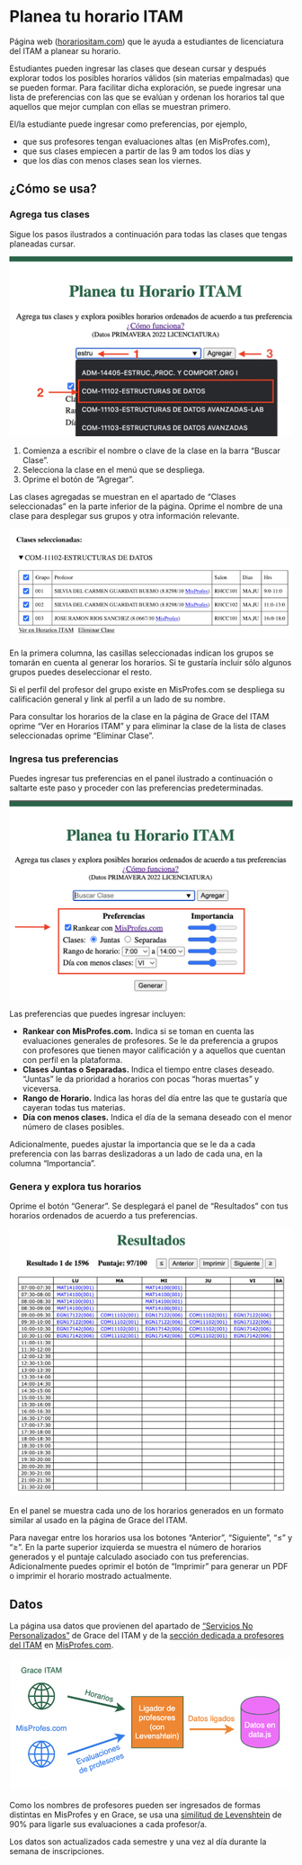 # Planea tu horario ITAM

Página web ([horariositam.com](https://horariositam.com)) que le ayuda a estudiantes de licenciatura del ITAM a planear su horario.    
    
Estudiantes pueden ingresar las clases que desean cursar y después explorar todos los posibles horarios válidos (sin materias empalmadas) que se pueden formar. Para facilitar dicha exploración, se puede ingresar una lista de preferencias con las que se evalúan y ordenan los horarios tal que aquellos que mejor cumplan con ellas se muestran primero. 

El/la estudiante puede ingresar como preferencias, por ejemplo, 
- que sus profesores tengan evaluaciones altas (en MisProfes.com),
- que sus clases empiecen a partir de las 9 am todos los días y 
- que los días con menos clases sean los viernes.


## ¿Cómo se usa?
### Agrega tus clases

Sigue los pasos ilustrados a continuación para todas las clases que tengas planeadas cursar.

![alt text](readmeAssets/agregarClases.png)


1. Comienza a escribir el nombre o clave de la clase en la barra “Buscar Clase”.
2. Selecciona la clase en el menú que se despliega.
3. Oprime el botón de “Agregar”.



Las clases agregadas se muestran en el apartado de “Clases seleccionadas” en la parte inferior de la página. Oprime el nombre de una clase para desplegar sus grupos y otra información relevante. 

![alt text](readmeAssets/clasesSeleccionadas.png)

En la primera columna, las casillas seleccionadas indican los grupos se tomarán en cuenta al generar los horarios. Si te gustaría incluir sólo algunos grupos puedes deseleccionar el resto. 

Si el perfil del profesor del grupo existe en MisProfes.com se despliega su calificación general y link al perfil a un lado de su nombre. 

Para consultar los horarios de la clase en la página de Grace del ITAM oprime “Ver en Horarios ITAM” y para eliminar la clase de la lista de clases seleccionadas oprime “Eliminar Clase”.

### Ingresa tus preferencias

Puedes ingresar tus preferencias en el panel ilustrado a continuación o saltarte este paso y proceder con las preferencias predeterminadas.

 ![alt text](readmeAssets/preferencias.png)

Las preferencias que puedes ingresar incluyen: 

- **Rankear con MisProfes.com.** Indica si se toman en cuenta las evaluaciones generales de profesores. Se le da preferencia a grupos con profesores que tienen mayor calificación y a aquellos que cuentan con perfil en la plataforma.
- **Clases Juntas o Separadas.** Indica el tiempo entre clases deseado. “Juntas” le da prioridad a horarios con pocas “horas muertas” y viceversa.
- **Rango de Horario.** Indica las horas del día entre las que te gustaría que cayeran todas tus materias. 
- **Día con menos clases.** Indica el día de la semana deseado con el menor número de clases posibles. 


Adicionalmente, puedes ajustar la importancia que se le da a cada preferencia con las barras deslizadoras a un lado de cada una, en la columna “Importancia”.

### Genera y explora tus horarios

Oprime el botón “Generar”. Se desplegará el panel de “Resultados” con tus horarios ordenados de acuerdo a tus preferencias.

 ![alt text](readmeAssets/resultados.png)

En el panel se muestra cada uno de los horarios generados en un formato similar al usado en la página de Grace del ITAM.

Para navegar entre los horarios usa los botones “Anterior”, “Siguiente”, “≤” y “≥”. En la parte superior izquierda se muestra el número de horarios generados y el puntaje calculado asociado con tus preferencias. Adicionalmente puedes oprimir el botón de “Imprimir” para generar un PDF o imprimir el horario mostrado actualmente.

## Datos

La página usa datos que provienen del apartado de [“Servicios No Personalizados”](https://serviciosweb.itam.mx/EDSUP/BWZKSENP.P_MenuServNoPers) de Grace del ITAM y de la [sección dedicada a profesores del ITAM](https://www.misprofesores.com/escuelas/ITAM-Instituto-Tecnologico-Autonomo-de-Mexico_1003) en [MisProfes.com](https://www.misprofesores.com/). 

![alt text](readmeAssets/diagramaDatos.png)

Como los nombres de profesores pueden ser ingresados de formas distintas en MisProfes y en Grace, se usa una [similitud de Levenshtein](https://en.wikipedia.org/wiki/Levenshtein_distance) de 90% para ligarle sus evaluaciones a cada profesor/a.

Los datos son actualizados cada semestre y una vez al día durante la semana de inscripciones.







